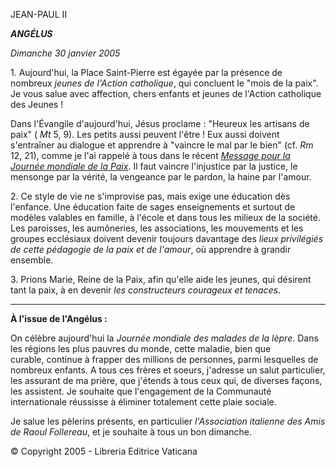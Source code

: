 JEAN-PAUL II

***ANGÉLUS***

*Dimanche 30 janvier 2005*

1. Aujourd'hui, la Place Saint-Pierre est égayée par la présence de nombreux *jeunes de l'Action catholique*, qui concluent le "mois de la paix". Je vous salue avec affection, chers enfants et jeunes de l'Action catholique des Jeunes !

Dans l'Évangile d'aujourd'hui, Jésus proclame : "Heureux les artisans de paix" ( *Mt* 5, 9). Les petits aussi peuvent l'être ! Eux aussi doivent s'entraîner au dialogue et apprendre à "vaincre le mal par le bien" (cf. *Rm* 12, 21), comme je l'ai rappelé à tous dans le récent *[Message pour la Journée mondiale de la Paix](/content/john-paul-ii/fr/messages/peace/documents/hf_jp-ii_mes_20041216_xxxviii-world-day-for-peace.html)*. Il faut vaincre l'injustice par la justice, le mensonge par la vérité, la vengeance par le pardon, la haine par l'amour.

2. Ce style de vie ne s'improvise pas, mais exige une éducation dès l'enfance. Une éducation faite de sages enseignements et surtout de modèles valables en famille, à l'école et dans tous les milieux de la société. Les paroisses, les aumôneries, les associations, les mouvements et les groupes ecclésiaux doivent devenir toujours davantage des *lieux privilégiés de cette pédagogie de la paix et de l'amour*, où apprendre à grandir ensemble.

3. Prions Marie, Reine de la Paix, afin qu'elle aide les jeunes, qui désirent tant la paix, à en devenir *les constructeurs courageux et tenaces*.

** * **

**À l'issue de l'Angélus :**

On célèbre aujourd'hui la *Journée mondiale des malades de la lèpre*. Dans les régions les plus pauvres du monde, cette maladie, bien que curable, continue à frapper des millions de personnes, parmi lesquelles de nombreux enfants. A tous ces frères et soeurs, j'adresse un salut particulier, les assurant de ma prière, que j'étends à tous ceux qui, de diverses façons, les assistent. Je souhaite que l'engagement de la Communauté internationale réussisse à éliminer totalement cette plaie sociale.

Je salue les pèlerins présents, en particulier *l'Association italienne des Amis de Raoul Follereau*, et je souhaite à tous un bon dimanche.

© Copyright 2005 - Libreria Editrice Vaticana
